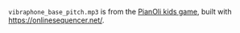 `vibraphone_base_pitch.mp3` is from the
[PianOli kids game](https://github.com/nicolasbrailo/PianOli/tree/master/app/src/main/assets/sounds/soundset_piano),
built with https://onlinesequencer.net/.

